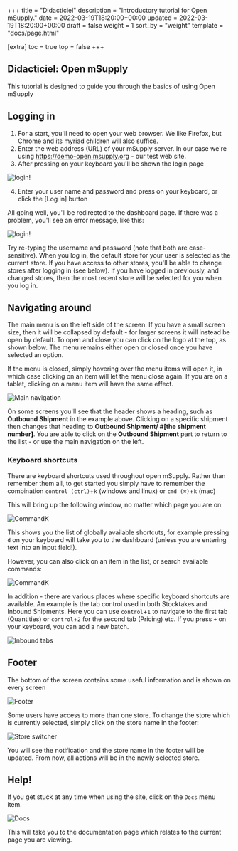 +++
title = "Didacticiel"
description = "Introductory tutorial for Open mSupply."
date = 2022-03-19T18:20:00+00:00
updated = 2022-03-19T18:20:00+00:00
draft = false
weight = 1
sort_by = "weight"
template = "docs/page.html"

[extra]
toc = true
top = false
+++

## Didacticiel: Open mSupply

This tutorial is designed to guide you through the basics of using Open mSupply

## Logging in

1. For a start, you'll need to open your web browser. We like Firefox, but Chrome and its myriad children will also suffice.
2. Enter the web address (URL) of your mSupply server. In our case we're using https://demo-open.msupply.org - our test web site.
3. After pressing <enter> on your keyboard you'll be shown the login page

![login!](/docs/log_in.png)

4. Enter your user name and password and press <enter> on your keyboard, or click the [Log in] button

All going well, you'll be redirected to the dashboard page.
If there was a problem, you'll see an error message, like this:

![login!](/docs/log_in_error.png)

Try re-typing the username and password (note that both are case-sensitive).
When you log in, the default store for your user is selected as the current store. If you have access to other stores, you'll be able to change stores after logging in (see below).
If you have logged in previously, and changed stores, then the most recent store will be selected for you when you log in.

## Navigating around

The main menu is on the left side of the screen. If you have a small screen size, then it will be collapsed by default - for larger screens it will instead be open by default.
To open and close you can click on the logo at the top, as shown below. The menu remains either open or closed once you have selected an option.

If the menu is closed, simply hovering over the menu items will open it, in which case clicking on an item will let the menu close again. If you are on a tablet, clicking on a menu item will have the same effect.

![Main navigation](/docs/main_nav.gif)

On some screens you'll see that the header shows a heading, such as **Outbound Shipment** in the example above. Clicking on a specific shipment then changes that heading to **Outbound Shipment/ #[the shipment number]**. You are able to click on the **Outbound Shipment** part to return to the list - or use the main navigation on the left.

### Keyboard shortcuts

There are keyboard shortcuts used throughout open mSupply. Rather than remember them all, to get started you simply have to remember the combination `control (ctrl)`+`k` (windows and linux) or `cmd (⌘)`+`k` (mac)

This will bring up the following window, no matter which page you are on:

![CommandK](/docs/cmd_k.png)

This shows you the list of globally available shortcuts, for example pressing `d` on your keyboard will take you to the dashboard (unless you are entering text into an input field!).

However, you can also click on an item in the list, or search available commands:

![CommandK](/docs/cmd_k.gif)

In addition - there are various places where specific keyboard shortcuts are available. An example is the tab control used in both Stocktakes and Inbound Shipments. Here you can use `control`+`1` to navigate to the first tab (Quantities) or `control`+`2` for the second tab (Pricing) etc. If you press `+` on your keyboard, you can add a new batch. 

![Inbound tabs](/docs/replenishment/is_edit_keyboard_shortcuts.png)



## Footer

The bottom of the screen contains some useful information and is shown on every screen

![Footer](/docs/footer.png)

Some users have access to more than one store. To change the store which is currently selected, simply click on the store name in the footer:

![Store switcher](/docs/store_switcher.gif)

You will see the notification and the store name in the footer will be updated. From now, all actions will be in the newly selected store.

## Help!

If you get stuck at any time when using the site, click on the `Docs` menu item. 

![Docs](/docs/docs_nav.png)

This will take you to the documentation page which relates to the current page you are viewing.